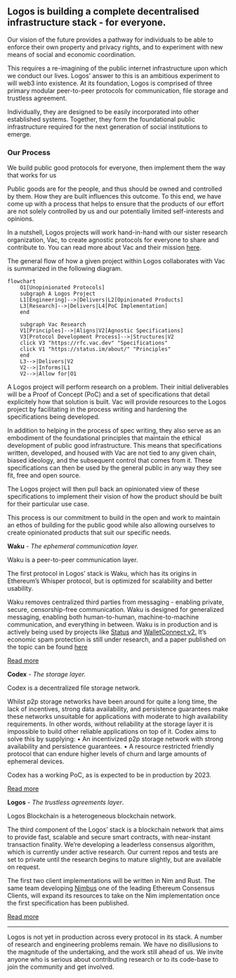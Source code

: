 ## **Logos is building a complete decentralised infrastructure stack - for everyone.**

Our vision of the future provides a pathway for individuals to be able to enforce their own property and privacy rights, and to experiment with new means of social and economic coordination.

This requires a re-imagining of the public internet infrastructure upon which we conduct our lives. Logos’ answer to this is an ambitious experiment to will web3 into existence. At its foundation, Logos is comprised of three primary modular peer-to-peer protocols for communication, file storage and trustless agreement. 

Individually, they are designed to be easily incorporated into other established systems. Together, they form the foundational public infrastructure required for the next generation of social institutions to emerge.

### Our Process

We build public good protocols for everyone, then implement them the way that works for us

Public goods are for the people, and thus should be owned and controlled by them. How they are built influences this outcome. To this end, we have come up with a process that helps to ensure that the products of our effort are not solely controlled by us and our potentially limited self-interests and opinions. 

In a nutshell, Logos projects will work hand-in-hand with our sister research organization, Vac, to create agnostic protocols for everyone to share and contribute to. You can read more about Vac and their mission [here](https://vac.dev). 

The general flow of how a given project within Logos collaborates with Vac is summarized in the following diagram. 

```mermaid
flowchart
    O1[Unopinionated Protocols]
    subgraph A Logos Project
    L1[Engineering]-->|Delivers|L2[Opinionated Products]
    L3[Research]-->|Delivers|L4[PoC Implementation]
    end

    subgraph Vac Research 
    V1[Principles]-->|Aligns|V2[Agnostic Specifications]
    V3[Protocol Development Process]-->|Structures|V2
    click V3 "https://rfc.vac.dev" "Specifications"
    click V1 "https://status.im/about/" "Principles"
    end
    L3-->|Delivers|V2
    V2-->|Informs|L1
    V2-->|Allow for|O1
```

A Logos project will perform research on a problem. Their initial deliverables will be a Proof of Concept (PoC) and a set of specifications that detail explicitely how that solution is built. Vac will provide resources to the Logos project by facilitating in the process writing and hardening the specifications being developed. 

In addition to helping in the process of spec writing, they also serve as an embodiment of the foundational principles that maintain the ethical development of public good infrastructure. This means that specifications written, developed, and housed with Vac are not tied to any given chain, biased ideology, and the subsequent control that comes from it. These specifications can then be used by the general public in any way they see fit, free and open source. 

The Logos project will then pull back an opinionated view of these specifications to implement their vision of how the product should be built for their particular use case. 

This process is our commitment to build in the open and work to maintain an ethos of building for the public good while also allowing ourselves to create opinionated products that suit our specific needs. 

**Waku** - *The ephemeral communication layer.*

Waku is a peer-to-peer communication layer.

The first protocol in Logos’ stack is Waku, which has its origins in Ethereum’s Whisper protocol, but is optimized for scalability and better usability. 

Waku removes centralized third parties from messaging - enabling private, secure, censorship-free communication. Waku is designed for generalized messaging, enabling both human-to-human, machine-to-machine communication, and everything in between. Waku is in production and is actively being used by projects like [Status](https://www.status.im) and [WalletConnect v2.](https://walletconnect.com/)  It’s economic spam protection is still under research, and a paper published on the topic can be found [here](https://raw.githubusercontent.com/vacp2p/research/master/rln-research/Waku_RLN_Relay.pdf)

[Read more]("/technology/waku")


**Codex** - *The storage layer.* 

Codex is a decentralized file storage network.

Whilst p2p storage networks have been around for quite a long time, the lack of incentives, strong data availability, and persistence guarantees make 
these networks unsuitable for applications with moderate to high availability requirements. In other words, without reliability at the storage layer it is 
impossible to build other reliable applications on top of it. Codex aims to solve this by supplying:
• An incentivized p2p storage network with strong availability and persistence guarantees.
• A resource restricted friendly protocol that can endure higher levels 
of churn and large amounts of ephemeral devices.

Codex has a working PoC, as is expected to be in production by 2023.

[Read more]("/technology/codex")

**Logos** - *The trustless agreements layer*. 

Logos Blockchain is a heterogeneous blockchain network.

The third component of the Logos’ stack is a blockchain network that aims to provide fast, scalable and secure smart contracts, with near-instant transaction finality. We’re developing a leaderless consensus algorithm, which is currently under active research. Our current repos and tests are set to private until the research begins to mature slightly, but are available on request.

The first two client implementations will be written in Nim and Rust. The same team developing [Nimbus](https://nimbus.team/) one of the leading Ethereum Consensus Clients, will expand its resources to take on the Nim implementation once the first specification has been published.

[Read more]("/technology/blockchain")

---

Logos is not yet in production across every protocol in its stack. A number of research and engineering problems remain. We have no disillusions to the magnitude of the undertaking, and the work still ahead of us. We invite anyone who is serious about contributing research or to its code-base to join the community and get involved.
